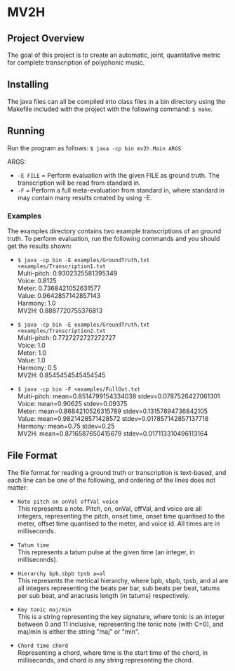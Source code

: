 # MV2H

## Project Overview
The goal of this project is to create an automatic, joint, quantitative metric for complete transcription of polyphonic music.

## Installing
The java files can all be compiled into class files in a bin directory using the Makefile
included with the project with the following command: `$ make`.

## Running
Run the program as follows:
`$ java -cp bin mv2h.Main ARGS`

ARGS:
 * `-E FILE` = Perform evaluation with the given FILE as ground truth. The transcription will be read from standard in.
 * `-F` = Perform a full meta-evaluation from standard in, where standard in may contain many results created by using -E.

### Examples
The examples directory contains two example transcriptions of an ground truth. To perform evaluation, run the following commands and you should get the results shown:

 * `$ java -cp bin -E examples/GroundTruth.txt <examples/Transcription1.txt`  
Multi-pitch: 0.9302325581395349  
Voice: 0.8125  
Meter: 0.7368421052631577  
Value: 0.9642857142857143  
Harmony: 1.0  
MV2H: 0.8887720755376813  
 
 * `$ java -cp bin -E examples/GroundTruth.txt <examples/Transcription2.txt`  
Multi-pitch: 0.7727272727272727  
Voice: 1.0  
Meter: 1.0  
Value: 1.0  
Harmony: 0.5  
MV2H: 0.8545454545454545  
 
 * `$ java -cp bin -F <examples/FullOut.txt`  
Multi-pitch: mean=0.8514799154334038 stdev=0.0787526427061301  
Voice: mean=0.90625 stdev=0.09375  
Meter: mean=0.8684210526315789 stdev=0.13157894736842105  
Value: mean=0.9821428571428572 stdev=0.017857142857137718  
Harmony: mean=0.75 stdev=0.25  
MV2H: mean=0.8716587650415679 stdev=0.017113310496113164  


## File Format
The file format for reading a ground truth or transcription is text-based, and each line can be one of the following, and ordering of the lines does not matter:

 * `Note pitch on onVal offVal voice`  
This represents a note. Pitch, on, onVal, offVal, and voice are all integers, representing the pitch, onset time, onset time quantised to the meter, offset time quantised to the meter, and voice id. All times are in milliseconds.
 
 * `Tatum time`  
This represents a tatum pulse at the given time (an integer, in milliseconds).
 
 
 * `Hierarchy bpb,sbpb tpsb a=al`  
This represents the metrical hierarchy, where bpb, sbpb, tpsb, and al are all integers representing the beats per bar, sub beats per beat, tatums per sub beat, and anacrusis length (in tatums) respectively.
 
 * `Key tonic maj/min`  
This is a string representing the key signature, where tonic is an integer between 0 and 11 inclusive, representing the tonic note (with C=0), and maj/min is either the string "maj" or "min".
 
 * `Chord time chord`  
Representing a chord, where time is the start time of the chord, in milliseconds, and chord is any string representing the chord.
